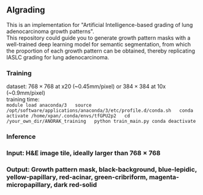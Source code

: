 ## AIgrading
This is an implementation for "Artificial Intelligence-based grading of lung adenocarcinoma growth patterns".  
This repository could guide you to generate growth pattern masks with a well-trained deep learning model for semantic segmentation, from which the proportion of each growth pattern can be obtained, thereby replicating IASLC grading for lung adenocarcinoma.

### Training
dataset: $768 \times 768$ at x20 (~0.45mm/pixel) or $384 \times 384$ at 10x (~0.9mm/pixel)  
training time:  
`module load anaconda/3  
source /opt/software/applications/anaconda/3/etc/profile.d/conda.sh  
conda activate /home/xpan/.conda/envs/tfGPU2p2  
cd /your_own_dir/ANORAK_training  
python train_main.py
conda deactivate`


### Inference
### Input: H&E image tile, ideally larger than $768 \times 768$
### Output: Growth pattern mask, black-background, blue-lepidic, yellow-papillary, red-acinar, green-cribriform, magenta-micropapillary, dark red-solid
